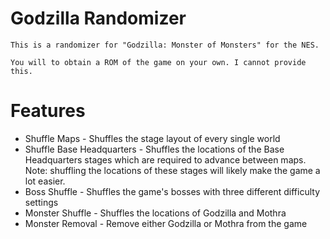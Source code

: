 # Godzilla Randomizer
    This is a randomizer for "Godzilla: Monster of Monsters" for the NES.
    
    You will to obtain a ROM of the game on your own. I cannot provide this.
    
# Features
* Shuffle Maps - Shuffles the stage layout of every single world
* Shuffle Base Headquarters - Shuffles the locations of the Base Headquarters stages which are required to advance between maps. Note: shuffling the locations of these stages will likely make the game a lot easier.
* Boss Shuffle - Shuffles the game's bosses with three different difficulty settings
* Monster Shuffle - Shuffles the locations of Godzilla and Mothra
* Monster Removal - Remove either Godzilla or Mothra from the game
